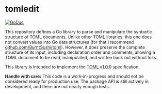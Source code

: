 # tomledit

[![GoDoc](https://img.shields.io/static/v1?label=godoc&message=reference&color=yellowgreen)](https://pkg.go.dev/github.com/creachadair/tomledit)

This repository defines a Go library to parse and manipulate the syntactic
structure of TOML documents.  Unlike other TOML libraries, this one does not
convert values into Go data structures (for that I recommend
[github.com/BurntSushi/toml][toml]).  However, it does preserve the complete
structure of its input, including declaration order and comments, allowing a
TOML document to be read, manipulated, and written back out without loss.

This library is intended to implement the [TOML v1.0.0][spec] specification.

**Handle with care:** This code is a work-in-progress and should not be
considered ready for production use. The package API is still actively in
development, and there are not nearly enough tests.

[toml]: https://pkg.go.dev/github.com/BurntSushi/toml
[spec]: https://toml.io/en/v1.0.0
